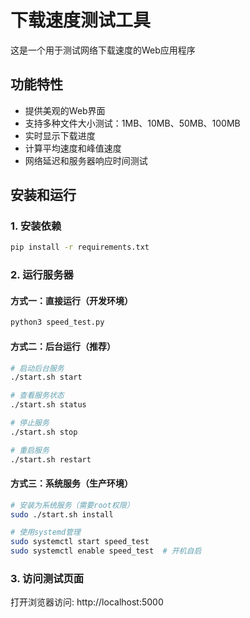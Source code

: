 # 下载速度测试工具

这是一个用于测试网络下载速度的Web应用程序

## 功能特性

- 提供美观的Web界面
- 支持多种文件大小测试：1MB、10MB、50MB、100MB
- 实时显示下载进度
- 计算平均速度和峰值速度
- 网络延迟和服务器响应时间测试

## 安装和运行

### 1. 安装依赖

```bash
pip install -r requirements.txt
```

### 2. 运行服务器

#### 方式一：直接运行（开发环境）

```bash
python3 speed_test.py
```

#### 方式二：后台运行（推荐）

```bash
# 启动后台服务
./start.sh start

# 查看服务状态
./start.sh status

# 停止服务
./start.sh stop

# 重启服务
./start.sh restart
```

#### 方式三：系统服务（生产环境）

```bash
# 安装为系统服务（需要root权限）
sudo ./start.sh install

# 使用systemd管理
sudo systemctl start speed_test
sudo systemctl enable speed_test  # 开机自启
```

### 3. 访问测试页面

打开浏览器访问: http://localhost:5000
